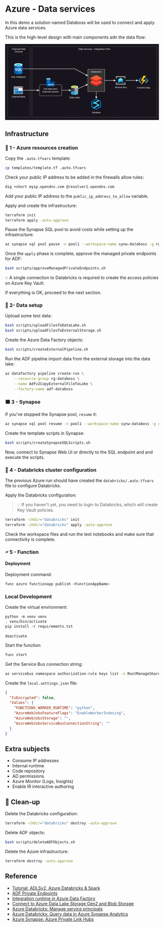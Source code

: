 # Azure - Data services

In this demo a solution named Databoss will be used to connect and apply Azure data services.

This is the high-level design with main components adn the data flow:

<img src=".assets/azure-data.png" />

## Infrastructure

### 🚀 1 - Azure resources creation

Copy the `.auto.tfvars` template:

```sh
cp templates/template.tf .auto.tfvars
```

Check your public IP address to be added in the firewalls allow rules:

```sh
dig +short myip.opendns.com @resolver1.opendns.com
```

Add your public IP address to the `public_ip_address_to_allow` variable.

Apply and create the infrastructure:

```sh
terraform init
terraform apply -auto-approve
```

Pause the Synapse SQL pool to avoid costs while setting up the infrastructure:

```sh
az synapse sql pool pause -n pool1 --workspace-name synw-databoss -g rg-databoss
```

Once the `apply` phase is complete, approve the managed private endpoints for ADF:

```sh
bash scripts/approveManagedPrivateEndpoints.sh
```

💡 A single connection to Databricks is required to create the access policies on Azure Key Vault.

If everything is OK, proceed to the next section.

### 💾 2- Data setup

Upload some test data:

```sh
bash scripts/uploadFilesToDataLake.sh
bash scripts/uploadFilesToExternalStorage.sh
```

Create the Azure Data Factory objects:

```sh
bash scripts/createExternalPipeline.sh
```

Run the ADF pipeline import data from the external storage into the data lake:

```sh
az datafactory pipeline create-run \
    --resource-group rg-databoss \
    --name Adfv2CopyExternalFileToLake \
    --factory-name adf-databoss
```

### 🟦 3 - Synapse

If you've stopped the Synapse pool, `resume` it:

```sh
az synapse sql pool resume -n pool1 --workspace-name synw-databoss -g rg-databoss
```

Create the template scripts in Synapse:

```sh
bash scripts/createSynapseSQLScripts.sh
```

Now, connect to Synapse Web UI or directly to the SQL endpoint and and execute the scripts.


### 🧰 4 - Databricks cluster configuration

The previous Azure run should have created the `databricks/.auto.tfvars` file to configure Databricks.

Apply the Databricks configuration:

> 💡 If you haven't yet, you need to login to Databricks, which will create Key Vault policies.

```sh
terraform -chdir="databricks" init
terraform -chdir="databricks" apply -auto-approve
```

Check the workspace files and run the test notebooks and make sure that connectivity is complete.


### 🗲 5 - Function

#### Deployment

Deployment command:

```sh
func azure functionapp publish <FunctionAppName>
```

### Local Development

Create the virtual environment:

```
python -m venv venv
. venv/bin/activate
pip install -r requirements.txt

deactivate
```

Start the function:

```sh
func start
```

Get the Service Bus connection string:

```sh
az servicebus namespace authorization-rule keys list -n RootManageSharedAccessKey --namespace-name bus-databoss -g rg-databoss
```

Create the `local.settings.json` file:

```json
{
  "IsEncrypted": false,
  "Values": {
    "FUNCTIONS_WORKER_RUNTIME": "python",
    "AzureWebJobsFeatureFlags": "EnableWorkerIndexing",
    "AzureWebJobsStorage": "",
    "AzureWebJobsServiceBusConnectionString": ""
  }
}
```

## Extra subjects

- Consume IP addresses
- Internal runtime
- Code repository
- AD permissions
- Azure Monitor (Logs, Insights)
- Enable IR interactive authoring

## 🧹 Clean-up

Delete the Databricks configuration:

```sh
terraform -chdir="databricks" destroy -auto-approve
```

Delete ADF objects:

```sh
bash scripts/deleteADFObjects.sh
```

Delete the Azure infrastructure:

```sh
terraform destroy -auto-approve
```

## Reference

- [Tutorial: ADLSv2, Azure Databricks & Spark](https://learn.microsoft.com/en-us/azure/storage/blobs/data-lake-storage-use-databricks-spark)
- [ADF Private Endpoints](https://learn.microsoft.com/en-us/azure/data-factory/managed-virtual-network-private-endpoint#managed-private-endpoints)
- [Integration runtime in Azure Data Factory](https://learn.microsoft.com/en-us/azure/data-factory/concepts-integration-runtime)
- [Connect to Azure Data Lake Storage Gen2 and Blob Storage](https://learn.microsoft.com/en-us/azure/databricks/storage/azure-storage)
- [Azure Databricks: Manage service principals](https://learn.microsoft.com/en-us/azure/databricks/administration-guide/users-groups/service-principals)
- [Azure Databricks: Query data in Azure Synapse Analytics](https://learn.microsoft.com/en-us/azure/databricks/external-data/synapse-analytics)
- [Azure Synapse: Azure Private Link Hubs](https://learn.microsoft.com/en-us/azure/synapse-analytics/security/synapse-private-link-hubs)
